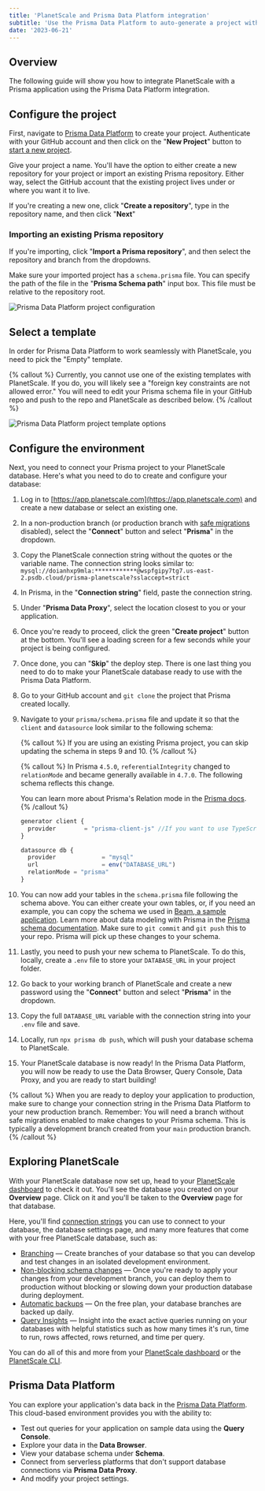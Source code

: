 ```yaml
---
title: 'PlanetScale and Prisma Data Platform integration'
subtitle: 'Use the Prisma Data Platform to auto-generate a project with Prisma and PlanetScale and deploy it to Vercel.'
date: '2023-06-21'
---
```


## Overview

The following guide will show you how to integrate PlanetScale with a Prisma application using the Prisma Data Platform integration.

## Configure the project

First, navigate to [Prisma Data Platform](https://cloud.prisma.io/projects/) to create your project. Authenticate with your GitHub account and then click on the "**New Project**" button to [start a new project](https://cloud.prisma.io/projects/create).

Give your project a name. You'll have the option to either create a new repository for your project or import an existing Prisma repository. Either way, select the GitHub account that the existing project lives under or where you want it to live.

If you're creating a new one, click "**Create a repository**", type in the repository name, and then click "**Next**"

### Importing an existing Prisma repository

If you're importing, click "**Import a Prisma repository**", and then select the repository and branch from the dropdowns.

Make sure your imported project has a `schema.prisma` file. You can specify the path of the file in the "**Prisma Schema path**" input box. This file must be relative to the repository root.

![Prisma Data Platform project configuration](/assets/docs/tutorials/prisma-data-platform-integration/project.png)

## Select a template

In order for Prisma Data Platform to work seamlessly with PlanetScale, you need to pick the "Empty" template.

{% callout %}
Currently, you cannot use one of the existing templates with PlanetScale. If you do, you will likely see a "foreign key constraints are not allowed error." You will need to edit your Prisma schema file in your GitHub repo and push to the repo and PlanetScale as described below.
{% /callout %}

![Prisma Data Platform project template options](/assets/docs/tutorials/prisma-data-platform-integration/templates.png)

## Configure the environment

Next, you need to connect your Prisma project to your PlanetScale database. Here's what you need to do to create and configure your database:

1. Log in to [https://app.planetscale.com](https://app.planetscale.com) and create a new database or select an existing one.
2. In a non-production branch (or production branch with [safe migrations](/docs/concepts/safe-migrations) disabled), select the "**Connect**" button and select "**Prisma**" in the dropdown.
3. Copy the PlanetScale connection string without the quotes or the variable name. The connection string looks similar to: `mysql://doianhxp9mla:************@wspfgipy7tg7.us-east-2.psdb.cloud/prisma-planetscale?sslaccept=strict`
4. In Prisma, in the "**Connection string**" field, paste the connection string.
5. Under "**Prisma Data Proxy**", select the location closest to you or your application.
6. Once you're ready to proceed, click the green "**Create project**" button at the bottom. You'll see a loading screen for a few seconds while your project is being configured.
7. Once done, you can "**Skip**" the deploy step. There is one last thing you need to do to make your PlanetScale database ready to use with the Prisma Data Platform.
8. Go to your GitHub account and `git clone` the project that Prisma created locally.
9. Navigate to your `prisma/schema.prisma` file and update it so that the `client` and `datasource` look similar to the following schema:

   {% callout %}
   If you are using an existing Prisma project, you can skip updating the schema in steps 9 and 10.
   {% /callout %}

   {% callout %}
   In Prisma `4.5.0`, `referentialIntegrity` changed to `relationMode` and became generally available in `4.7.0`. The following schema reflects this change.

   You can learn more about Prisma's Relation mode in the
   [Prisma docs](https://www.prisma.io/docs/concepts/components/prisma-schema/relations/relation-mode).
   {% /callout %}

   ```js
   generator client {
     provider        = "prisma-client-js" //If you want to use TypeScript, use "prisma-client-ts"
   }

   datasource db {
     provider             = "mysql"
     url                  = env("DATABASE_URL")
     relationMode = "prisma"
   }
   ```

10. You can now add your tables in the `schema.prisma` file following the schema above. You can either create your own tables, or, if you need an example, you can copy the schema we used in [Beam, a sample application](https://github.com/planetscale/beam/blob/main/prisma/schema.prisma). Learn more about data modeling with Prisma in the [Prisma schema documentation](https://www.prisma.io/docs/concepts/components/prisma-schema). Make sure to `git commit` and `git push` this to your repo. Prisma will pick up these changes to your schema.
11. Lastly, you need to push your new schema to PlanetScale. To do this, locally, create a `.env` file to store your `DATABASE_URL` in your project folder.
12. Go back to your working branch of PlanetScale and create a new password using the "**Connect**" button and select "**Prisma**" in the dropdown.
13. Copy the full `DATABASE_URL` variable with the connection string into your `.env` file and save.
14. Locally, run `npx prisma db push`, which will push your database schema to PlanetScale.
15. Your PlanetScale database is now ready! In the Prisma Data Platform, you will now be ready to use the Data Browser, Query Console, Data Proxy, and you are ready to start building!

{% callout %}
When you are ready to deploy your application to production, make sure to change your connection string in the Prisma Data Platform to your new production branch. Remember: You will need a branch without safe migrations enabled to make changes to your Prisma schema. This is typically a development branch created from your `main` production branch.
{% /callout %}

## Exploring PlanetScale

With your PlanetScale database now set up, head to your [PlanetScale dashboard](https://app.planetscale.com) to check it out. You'll see the database you created on your **Overview** page. Click on it and you'll be taken to the **Overview** page for that database.

Here, you'll find [connection strings](/docs/concepts/connection-strings) you can use to connect to your database, the database settings page, and many more features that come with your free PlanetScale database, such as:

- [Branching](/docs/concepts/branching) &mdash; Create branches of your database so that you can develop and test changes in an isolated development environment.
- [Non-blocking schema changes](/docs/concepts/nonblocking-schema-changes) &mdash; Once you're ready to apply your changes from your development branch, you can deploy them to production without blocking or slowing down your production database during deployment.
- [Automatic backups](/docs/concepts/back-up-and-restore) &mdash; On the free plan, your database branches are backed up daily.
- [Query Insights](/docs/concepts/query-insights) &mdash; Insight into the exact active queries running on your databases with helpful statistics such as how many times it's run, time to run, rows affected, rows returned, and time per query.

You can do all of this and more from your [PlanetScale dashboard](https://app.planetscale.com) or the [PlanetScale CLI](/features/cli).

## Prisma Data Platform

You can explore your application's data back in the [Prisma Data Platform](https://www.prisma.io/dataplatform). This cloud-based environment provides you with the ability to:

- Test out queries for your application on sample data using the **Query Console**.
- Explore your data in the **Data Browser**.
- View your database schema under **Schema**.
- Connect from serverless platforms that don't support database connections via **Prisma Data Proxy**.
- And modify your project settings.

